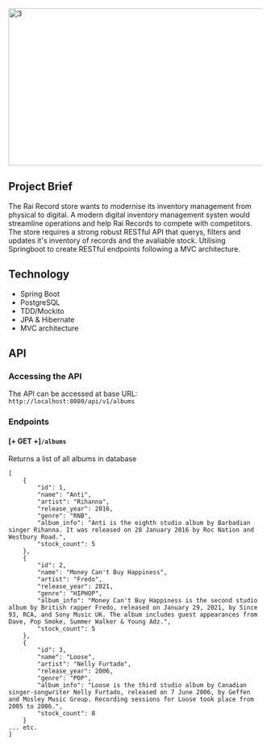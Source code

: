  <img width="820" height="312" alt="3" src="https://github.com/user-attachments/assets/555dd2cc-486a-44c2-a81e-d64acdae59e9" />
 
## Project Brief
The Rai Record store wants to modernise its inventory management from physical to digital. A modern digital inventory management systen would streamline operations and help Rai Records to compete with competitors. The store requires a strong robust RESTful API that querys, filters and updates it's inventory of records and the avaliable stock. Utilising Springboot to create RESTful endpoints following a MVC architecture.

## Technology
- Spring Boot
- PostgreSQL
- TDD/Mockito
- JPA & Hibernate
- MVC architecture

## API

### Accessing the API
The API can be accessed at base URL: `http://localhost:8080/api/v1/albums`

### Endpoints

#### [+ GET +]`/albums`
Returns a list of all albums in database
```
[
    {
        "id": 1,
        "name": "Anti",
        "artist": "Rihanna",
        "release_year": 2016,
        "genre": "RNB",
        "album_info": "Anti is the eighth studio album by Barbadian singer Rihanna. It was released on 28 January 2016 by Roc Nation and Westbury Road.",
        "stock_count": 5
    },
    {
        "id": 2,
        "name": "Money Can't Buy Happiness",
        "artist": "Fredo",
        "release_year": 2021,
        "genre": "HIPHOP",
        "album_info": "Money Can't Buy Happiness is the second studio album by British rapper Fredo, released on January 29, 2021, by Since 93, RCA, and Sony Music UK. The album includes guest appearances from Dave, Pop Smoke, Summer Walker & Young Adz.",
        "stock_count": 5
    },
    {
        "id": 3,
        "name": "Loose",
        "artist": "Nelly Furtado",
        "release_year": 2006,
        "genre": "POP",
        "album_info": "Loose is the third studio album by Canadian singer-songwriter Nelly Furtado, released on 7 June 2006, by Geffen and Mosley Music Group. Recording sessions for Loose took place from 2005 to 2006.",
        "stock_count": 8
    }
... etc.
]
```
